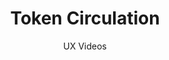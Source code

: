 ---
layout: embed
permalink: apps/minting/architectures/token-circulation/ux-videos
lang: en
page_id: apps-minting-architectures-token-circulation-video


title: Token Circulation
subtitle: UX Videos
backUrl: /apps/minting/architectures/token-circulation

description: Diagrams
---